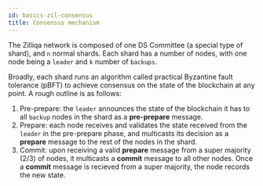 ```yaml
---
id: basics-zil-consensus
title: Consensus mechanism
---
```

The Zilliqa network is composed of one DS Committee (a special type of shard), and `n` normal shards. Each shard has a number of nodes, with one node being a `leader` and `k` number of `backups`.

Broadly, each shard runs an algorithm called practical Byzantine fault tolerance (pBFT) to achieve consensus on the state of the blockchain at any point. A rough outline is as follows:

1. Pre-prepare: the `leader` announces the state of the blockchain it has to all `backup` nodes in the shard as a **pre-prepare** message.
2. Prepare: each node receives and validates the state received from the `leader` in the pre-prepare phase, and multicasts its decision as a **prepare** message to the rest of the nodes in the shard.
3. Commit: upon receiving a valid **prepare** message from a super majority (2/3) of nodes, it multicasts a **commit** message to all other nodes. Once a **commit** message is recieved from a super majority, the node records the new state.